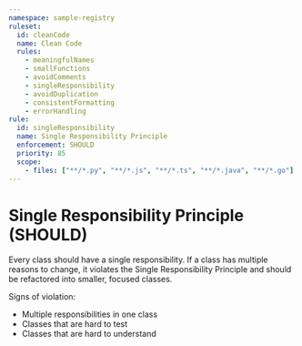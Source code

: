 ```yaml
---
namespace: sample-registry
ruleset:
  id: cleanCode
  name: Clean Code
  rules:
    - meaningfulNames
    - smallFunctions
    - avoidComments
    - singleResponsibility
    - avoidDuplication
    - consistentFormatting
    - errorHandling
rule:
  id: singleResponsibility
  name: Single Responsibility Principle
  enforcement: SHOULD
  priority: 85
  scope:
    - files: ["**/*.py", "**/*.js", "**/*.ts", "**/*.java", "**/*.go"]
---
```


# Single Responsibility Principle (SHOULD)

Every class should have a single responsibility. If a class has multiple reasons to change, it violates the Single Responsibility Principle and should be refactored into smaller, focused classes.

Signs of violation:
- Multiple responsibilities in one class
- Classes that are hard to test
- Classes that are hard to understand
